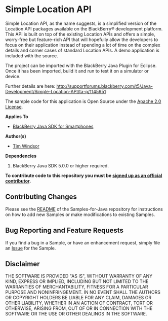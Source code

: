 # Simple Location API

Simple Location API, as the name suggests, is a simplified version of the Location API packages available on the BlackBerry&reg; development platform. This API is built on top of the existing Location APIs and offers a simple, worry-free but feature-rich API that will hopefully allow the developers to focus on their application instead of spending a lot of time on the complex details and corner cases of standard Location APIs. A demo application is included with the source.

The project can be imported with the BlackBerry Java Plugin for Eclipse. Once it has been imported, build it and run to test it on a simulator or device.

Further details are here: http://supportforums.blackberry.com/t5/Java-Development/Simple-Location-API/ta-p/1145951

The sample code for this application is Open Source under the [Apache 2.0 License](http://www.apache.org/licenses/LICENSE-2.0.html).

**Applies To**

* [BlackBerry Java SDK for Smartphones](http://us.blackberry.com/developers/javaappdev/)


**Author(s)** 

* [Tim Windsor](https://github.com/timwindsor)


**Dependencies**

1. BlackBerry Java SDK 5.0.0 or higher required.



**To contribute code to this repository you must be [signed up as an official contributor](http://blackberry.github.com/howToContribute.html).**


## Contributing Changes

Please see the [README](https://github.com/blackberry/Samples-for-Java) of the Samples-for-Java repository for instructions on how to add new Samples or make modifications to existing Samples.


## Bug Reporting and Feature Requests

If you find a bug in a Sample, or have an enhancement request, simply file an [Issue](https://github.com/blackberry/Samples-for-Java/issues) for the Sample.


## Disclaimer

THE SOFTWARE IS PROVIDED "AS IS", WITHOUT WARRANTY OF ANY KIND, EXPRESS OR IMPLIED, INCLUDING BUT NOT LIMITED TO THE WARRANTIES OF MERCHANTABILITY, FITNESS FOR A PARTICULAR PURPOSE AND NONINFRINGEMENT. IN NO EVENT SHALL THE AUTHORS OR COPYRIGHT HOLDERS BE LIABLE FOR ANY CLAIM, DAMAGES OR OTHER LIABILITY, WHETHER IN AN ACTION OF CONTRACT, TORT OR OTHERWISE, ARISING FROM, OUT OF OR IN CONNECTION WITH THE SOFTWARE OR THE USE OR OTHER DEALINGS IN THE SOFTWARE.